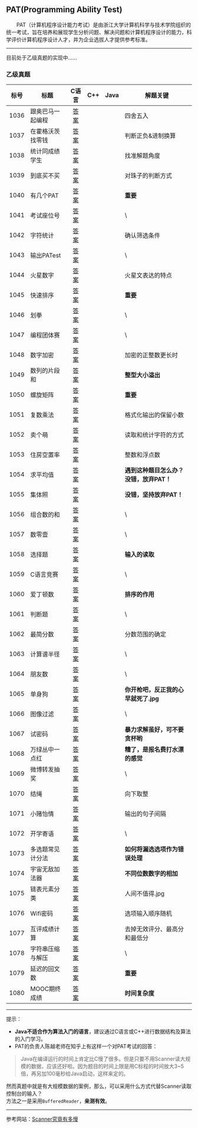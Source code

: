 ## PAT(Programming Ability Test)  
　　PAT（计算机程序设计能力考试）是由浙江大学计算机科学与技术学院组织的统一考试，旨在培养和展现学生分析问题、解决问题和计算机程序设计的能力，科学评价计算机程序设计人才，并为企业选拔人才提供参考标准。

---
目前处于乙级真题的实现中……
### 乙级真题

| 标号 | 标题 | C语言 |    C++  |  Java  | 解题关键 |
| ---- | ---- | :----: | :----: | :----: | ---- |
| 1036 | 跟奥巴马一起编程 | [答案](/BasicLevel/C语言/1036.%20跟奥巴马一起编程.md) | | | 四舍五入 |
| 1037 | 在霍格沃茨找零钱 | [答案](/BasicLevel/C语言/1037.%20在霍格沃茨找零钱.md) | | | 判断正负&进制换算 |
| 1038 | 统计同成绩学生 | [答案](/BasicLevel/C语言/1038.%20统计同成绩学生.md) | | | 找准解题角度 |
| 1039 | 到底买不买 | [答案](/BasicLevel/C语言/1039.%20到底买不买.md) | | | 对珠子的判断方式 |
| 1040 | 有几个PAT | [答案](/BasicLevel/C语言/1040.%20有几个PAT.md) | | | **重要** |
| 1041 | 考试座位号 | [答案](/BasicLevel/C语言/1041.%20考试座位号.md) | | | \ |
| 1042 | 字符统计 | [答案](/BasicLevel/C语言/1042.%20字符统计.md) | | | 确认筛选条件 |
| 1043 | 输出PATest | [答案](/BasicLevel/C语言/1043.%20输出PATest.md) | | | \ |
| 1044 | 火星数字 | [答案](/BasicLevel/C语言/1044.%20火星数字.md) | | | 火星文表达的特点 |
| 1045 | 快速排序 | [答案](/BasicLevel/C语言/1045.%20快速排序.md) | | | **重要** |
| 1046 | 划拳 | [答案](/BasicLevel/C语言/1046.%20划拳.md) | | | \ |
| 1047 | 编程团体赛 | [答案](/BasicLevel/C语言/1047.%20编程团体赛.md) | | | \ |
| 1048 | 数字加密 | [答案](/BasicLevel/C语言/1048.%20数字加密.md) | | | 加密的正整数更长时 |
| 1049 | 数列的片段和 | [答案](/BasicLevel/C语言/1049.%20数列的片段和.md) | | | **整型大小溢出** |
| 1050 | 螺旋矩阵 | [答案](/BasicLevel/C语言/1050.%20螺旋矩阵.md) | | | **重要** |
| 1051 | 复数乘法 | [答案](/BasicLevel/C语言/1051.%20复数乘法.md) | | | 格式化输出的保留小数 |
| 1052 | 卖个萌 | [答案](/BasicLevel/C语言/1052.%20卖个萌.md) | | | 读取和统计字符的方式 |
| 1053 | 住房空置率 | [答案](/BasicLevel/C语言/1053.%20住房空置率.md) | | | 整数和浮点数 |
| 1054 | 求平均值 | [答案](/BasicLevel/C语言/1054.%20求平均值.md) | | | **遇到这种题目怎么办？没错，放弃PAT！** |
| 1055 | 集体照 | [答案](/BasicLevel/C语言/1055.%20集体照.md) | | | **没错，坚持放弃PAT！** |
| 1056 | 组合数的和 | [答案](/BasicLevel/C语言/1056.%20组合数的和.md) | | | \ |
| 1057 | 数零壹 | [答案](/BasicLevel/C语言/1057.%20数零壹.md) | | | \ |
| 1058 | 选择题 | [答案](/BasicLevel/C语言/1058.%20选择题.md) | | | **输入的读取** |
| 1059 | C语言竞赛 | [答案](/BasicLevel/C语言/1059.%20C语言竞赛.md) | | | \ |
| 1060 | 爱丁顿数 | [答案](/BasicLevel/C语言/1060.%20爱丁顿数.md) | | | **排序的作用** |
| 1061 | 判断题 | [答案](/BasicLevel/C语言/1061.%20判断题.md) | | | \ |
| 1062 | 最简分数 | [答案](/BasicLevel/C语言/1062.%20最简分数.md) | | | 分数范围的确定 |
| 1063 | 计算谱半径 | [答案](/BasicLevel/C语言/1063.%20计算谱半径.md) | | | \ |
| 1064 | 朋友数 | [答案](/BasicLevel/C语言/1064.%20朋友数.md) | | | \ |
| 1065 | 单身狗 | [答案](/BasicLevel/C语言/1065.%20单身狗.md) | | | **你开枪吧，反正我的心早就死了.jpg** |
| 1066 | 图像过滤 | [答案](/BasicLevel/C语言/1066.%20图像过滤.md) | | | \ |
| 1067 | 试密码 | [答案](/BasicLevel/C语言/1067.%20试密码.md) | | | **暴力求解虽好，可不要贪杯哟** |
| 1068 | 万绿丛中一点红 | [答案](/BasicLevel/C语言/1068.%20万绿丛中一点红.md) | | | **糟了，是报名费打水漂的感觉** |
| 1069 | 微博转发抽奖 | [答案](/BasicLevel/C语言/1069.%20微博转发抽奖.md) | | | \ |
| 1070 | 结绳 | [答案](/BasicLevel/C语言/1070.%20结绳.md) | | | 向下取整 |
| 1071 | 小赌怡情 | [答案](/BasicLevel/C语言/1071.%20小赌怡情.md) | | | 输出的句子间隔 |
| 1072 | 开学寄语 | [答案](/BasicLevel/C语言/1072.%20开学寄语.md) | | | \ |
| 1073 | 多选题常见计分法 | [答案](/BasicLevel/C语言/1073.%20多选题常见计分法.md) | | | **如何将漏选选项作为错误处理** |
| 1074 | 宇宙无敌加法器 | [答案](/BasicLevel/C语言/1074.%20宇宙无敌加法器.md) | | | **不同位数数字的相加** |
| 1075 | 链表元素分类 | [答案](/BasicLevel/C语言/1075.%20链表元素分类.md) | | | 人间不值得.jpg |
| 1076 | Wifi密码 | [答案](/BasicLevel/C语言/1076.%20Wifi密码.md) | | | 选项输入顺序随机 |
| 1077 | 互评成绩计算 | [答案](/BasicLevel/C语言/1077.%20互评成绩计算.md) | | | 去掉无效评分、最高分和最低分 |
| 1078 | 字符串压缩与解压 | [答案](/BasicLevel/C语言/1078.%20字符串压缩与解压.md) | | | \ |
| 1079 | 延迟的回文数 | [答案](/BasicLevel/C语言/1079.%20延迟的回文数.md) | | | **重要** |
| 1080 | MOOC期终成绩 | [答案](/BasicLevel/C语言/1080.%20MOOC期终成绩.md) | | | **时间复杂度** |



---
提示：
- **Java不适合作为算法入门的语言**，建议通过C语言或C++进行数据结构及算法的入门学习。
- PAT的负责人陈越老师在知乎上有这样一个对PAT考试的回答：
>Java在编译运行的时间上肯定比C慢了很多。但是只要不用Scanner读大规模的数据，应该还好啦。因为题目的时间上限是用C标程的时间放大3~5倍，再另加100毫秒给Java启动，这样来定的。

然而真题中就是有大规模数据的案例，那么，可以采用什么方式代替Scanner读取控制台的输入？  
方法之一是采用`BufferedReader`，**亲测有效**。  

---
参考网站：[Scanner究竟有多慢](https://www.cpe.ku.ac.th/~jim/java-io.html)